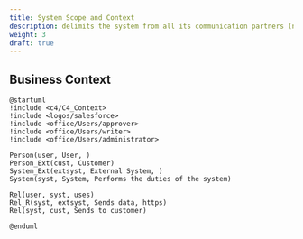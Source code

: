 ```yaml
---
title: System Scope and Context
description: delimits the system from all its communication partners (neighboring systems and users, i.e. the context of your system).
weight: 3
draft: true
---
```


<!--

**Contents.**

System scope and context - as the name suggests - delimits your system
(i.e. your scope) from all its communication partners (neighboring
systems and users, i.e. the context of your system). It thereby
specifies the external interfaces.

If necessary, differentiate the business context (domain specific inputs
and outputs) from the technical context (channels, protocols, hardware).

**Motivation.**

The domain interfaces and technical interfaces to communication partners
are among your system’s most critical aspects. Make sure that you
completely understand them.

**Form.**

Various options:

  - Context diagrams

  - Lists of communication partners and their interfaces.

-->


## Business Context
<!--

**Contents.**

Specification of **all** communication partners (users, IT-systems, …)
with explanations of domain specific inputs and outputs or interfaces.
Optionally you can add domain specific formats or communication
protocols.

**Motivation.**

All stakeholders should understand which data are exchanged with the
environment of the system.

**Form.**

All kinds of diagrams that show the system as a black box and specify
the domain interfaces to communication partners.

Alternatively (or additionally) you can use a table. The title of the
table is the name of your system, the three columns contain the name of
the communication partner, the inputs, and the outputs.

**\<Diagram or Table\>**

**\<optionally: Explanation of external domain interfaces\>**

-->

```plantuml
@startuml
!include <c4/C4_Context>
!include <logos/salesforce>
!include <office/Users/approver>
!include <office/Users/writer>
!include <office/Users/administrator>

Person(user, User, )
Person_Ext(cust, Customer)
System_Ext(extsyst, External System, )
System(syst, System, Performs the duties of the system)

Rel(user, syst, uses)
Rel_R(syst, extsyst, Sends data, https)
Rel(syst, cust, Sends to customer)

@enduml
```


<!--
## Technical Context

**Contents.**

Technical interfaces (channels and transmission media) linking your
system to its environment. In addition a mapping of domain specific
input/output to the channels, i.e. an explanation with I/O uses which
channel.

**Motivation.**

Many stakeholders make architectural decision based on the technical
interfaces between the system and its context. Especially infrastructure
or hardware designers decide these technical interfaces.

**Form.**

E.g. UML deployment diagram describing channels to neighboring systems,
together with a mapping table showing the relationships between channels
and input/output.

**\<Diagram or Table\>**

**\<optionally: Explanation of technical interfaces\>**

**\<Mapping Input/Output to Channels\>**
-->

